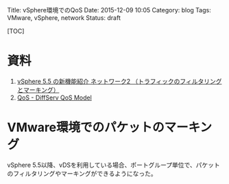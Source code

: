 Title: vSphere環境でのQoS
Date: 2015-12-09 10:05
Category: blog
Tags: VMware, vSphere, network
Status: draft

[TOC]

# 資料
1. [vSphere 5.5 の新機能紹介 ネットワーク2 （トラフィックのフィルタリングとマーキング）](https://blogs.vmware.com/jp-cim/2013/09/vsphere-55-network02.html)
2. [QoS - DiffServ QoS Model](http://www.infraexpert.com/study/telephony7.html)

# VMware環境でのパケットのマーキング
vSphere 5.5以降、vDSを利用している場合、ポートグループ単位で、パケットのフィルタリングやマーキングができるようになった。
